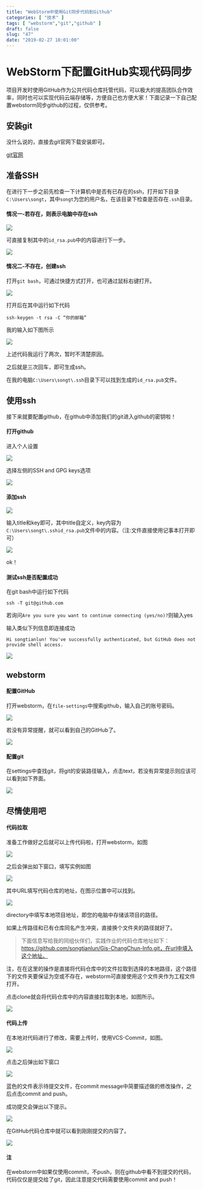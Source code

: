 ```yaml
---
title: "WebStorm中使用Git同步代码到Github"
categories: [ "技术" ]
tags: [ "webstorm","git","github" ]
draft: false
slug: "47"
date: "2019-02-27 10:01:00"
---
```



#  WebStorm下配置GitHub实现代码同步

项目开发时使用GitHub作为公共代码仓库托管代码，可以极大的提高团队合作效率，同时也可以实现代码云端存储等，方便自己也方便大家！下面记录一下自己配置webstorm同步github的过程，仅供参考。

## 安装git

没什么说的，直接去git官网下载安装即可。

[git官网](https://git-scm.com/)

## 准备SSH

在进行下一步之前先检查一下计算机中是否有已存在的ssh，打开如下目录`C:\Users\songt`，其中`songt`为您的用户名，在该目录下检查是否存在`.ssh`目录。

#### 情况一-若存在，则表示电脑中存在ssh

![](http://pnabaentf.bkt.clouddn.com//20190227090854.png)

可直接复制其中的`id_rsa.pub`中的内容进行下一步。

![](http://pnabaentf.bkt.clouddn.com//1551229775466.png)

#### 情况二-不存在，创建ssh

打开`git bash`，可通过快捷方式打开，也可通过鼠标右键打开。

![](http://pnabaentf.bkt.clouddn.com//20190227090607.png)

打开后在其中运行如下代码

`ssh-keygen -t rsa -C “你的邮箱”`

我的输入如下图所示

![](http://pnabaentf.bkt.clouddn.com//20190227091322.png)

上述代码我运行了两次，暂时不清楚原因。

之后就是三次回车，即可生成ssh。

在我的电脑`C:\Users\songt\.ssh`目录下可以找到生成的`id_rsa.pub`文件。

## 使用ssh

接下来就要配置github，在github中添加我们的git进入github的密钥啦！

#### 打开github

进入个人设置

![](http://pnabaentf.bkt.clouddn.com//20190227091839.png)



选择左侧的SSH and GPG keys选项

![](http://pnabaentf.bkt.clouddn.com//20190227091907.png)

#### 添加ssh

![](http://pnabaentf.bkt.clouddn.com//20190227091956.png)

输入title和key即可，其中title自定义，key内容为`C:\Users\songt\.sshid_rsa.pub`文件中的内容。（注:文件直接使用记事本打开即可）

![](http://pnabaentf.bkt.clouddn.com//20190227092021.png)

ok！

#### 测试ssh是否配置成功

在git bash中运行如下代码

`ssh -T git@github.com`

若询问`Are you sure you want to continue connecting (yes/no)?`则输入yes

输入类似下列信息即连接成功

`Hi songtianlun! You've successfully authenticated, but GitHub does not provide shell access.`

![](http://pnabaentf.bkt.clouddn.com//20190227092605.png)

## webstorm

#### 配置GitHub

打开webstorm，在`file-settings`中搜索github，输入自己的账号密码。

![](http://pnabaentf.bkt.clouddn.com//20190227092849.png)

若没有异常提醒，就可以看到自己的GitHub了。

![](http://pnabaentf.bkt.clouddn.com//20190227092919.png)

#### 配置git

在settings中查找git，将git的安装路径输入，点击text，若没有异常提示则应该可以看到如下界面。

![](http://pnabaentf.bkt.clouddn.com//20190227093037.png)

## 尽情使用吧

#### 代码拉取

准备工作做好之后就可以上传代码啦，打开webstorm，如图

![](http://pnabaentf.bkt.clouddn.com//20190227093220.png)

之后会弹出如下窗口，填写实例如图

![](http://pnabaentf.bkt.clouddn.com//20190227093751.png)

其中URL填写代码仓库的地址，在图示位置中可以找到。

![](http://pnabaentf.bkt.clouddn.com//20190227094007.png)

directory中填写本地项目地址，即您的电脑中存储该项目的路径。

如果上传路径和已有仓库同名产生冲突，直接换个文件夹的路径就好了。

> 下面信息写给我的同组伙伴们，实践作业的代码仓库地址如下：https://github.com/songtianlun/Gis-ChangChun-Info.git，在url中填入这个地址。

注，在在这里的操作是直接将代码仓库中的文件拉取到选择的本地路径，这个路径下的文件夹要保证为空或不存在，webstorm可直接使用这个文件夹作为工程文件打开。

点击clone就会将代码仓库中的内容直接拉取到本地，如图所示。

![](http://pnabaentf.bkt.clouddn.com//20190227094824.png)

#### 代码上传

在本地对代码进行了修改，需要上传时，使用VCS-Commit，如图。

![](http://pnabaentf.bkt.clouddn.com//1551232200602.png)

点击之后弹出如下窗口

![](http://pnabaentf.bkt.clouddn.com//20190227095518.png)

蓝色的文件表示待提交文件，在commit message中简要描述做的修改操作，之后点击commit and push。

成功提交会弹出以下提示。

![](http://pnabaentf.bkt.clouddn.com//20190227095744.png)

在GitHub代码仓库中就可以看到刚刚提交的内容了。

![](http://pnabaentf.bkt.clouddn.com//20190227095827.png)

#### 注

在webstorm中如果仅使用commit，不push，则在github中看不到提交的代码，代码仅仅是提交给了git，因此注意提交代码需要使用commit and push！